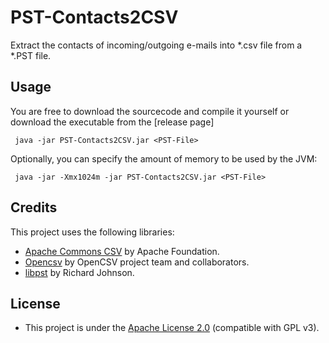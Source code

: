 # PST-Contacts2CSV
Extract the contacts of incoming/outgoing e-mails into *.csv file from a *.PST file.

## Usage
You are free to download the sourcecode and compile it yourself or download the executable from the [release page]

``` java -jar PST-Contacts2CSV.jar <PST-File>```

Optionally, you can specify the amount of memory to be used by the JVM:

``` java -jar -Xmx1024m -jar PST-Contacts2CSV.jar <PST-File>```

## Credits
This project uses the following libraries:
* [Apache Commons CSV](https://commons.apache.org/proper/commons-csv/) by Apache Foundation.
* [Opencsv](http://opencsv.sourceforge.net/) by OpenCSV project team and collaborators.
* [libpst](https://github.com/rjohnsondev/java-libpst) by Richard Johnson.

## License
* This project is under the [Apache License 2.0](https://www.apache.org/licenses/LICENSE-2.0) (compatible with GPL v3).
